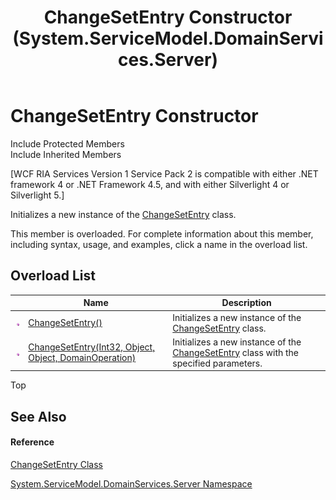 ﻿---
title: ChangeSetEntry Constructor  (System.ServiceModel.DomainServices.Server)
TOCTitle: ChangeSetEntry Constructor
ms:assetid: Overload:System.ServiceModel.DomainServices.Server.ChangeSetEntry.#ctor
ms:mtpsurl: https://msdn.microsoft.com/en-us/library/system.servicemodel.domainservices.server.changesetentry.changesetentry(v=VS.91)
ms:contentKeyID: 28754635
ms.date: 01/27/2012
mtps_version: v=VS.91
f1_keywords:
- System.ServiceModel.DomainServices.Server.ChangeSetEntry.#ctor
- System.ServiceModel.DomainServices.Server.ChangeSetEntry.ChangeSetEntry
dev_langs:
- CSharp
- JScript
- VB
- FSharp
---

# ChangeSetEntry Constructor

Include Protected Members  
Include Inherited Members  

\[WCF RIA Services Version 1 Service Pack 2 is compatible with either .NET framework 4 or .NET Framework 4.5, and with either Silverlight 4 or Silverlight 5.\]

Initializes a new instance of the [ChangeSetEntry](ff422139\(v=vs.91\).md) class.

This member is overloaded. For complete information about this member, including syntax, usage, and examples, click a name in the overload list.

## Overload List

<table>
<thead>
<tr class="header">
<th> </th>
<th>Name</th>
<th>Description</th>
</tr>
</thead>
<tbody>
<tr class="odd">
<td><img src="images\Ff423329.pubmethod(en-us,VS.91).gif" title="Public method" alt="Public method" /></td>
<td><a href="ff422520(v=vs.91).md">ChangeSetEntry()</a></td>
<td>Initializes a new instance of the <a href="ff422139(v=vs.91).md">ChangeSetEntry</a> class.</td>
</tr>
<tr class="even">
<td><img src="images\Ff423329.pubmethod(en-us,VS.91).gif" title="Public method" alt="Public method" /></td>
<td><a href="ff422421(v=vs.91).md">ChangeSetEntry(Int32, Object, Object, DomainOperation)</a></td>
<td>Initializes a new instance of the <a href="ff422139(v=vs.91).md">ChangeSetEntry</a> class with the specified parameters.</td>
</tr>
</tbody>
</table>

Top

## See Also

#### Reference

[ChangeSetEntry Class](ff422139\(v=vs.91\).md)

[System.ServiceModel.DomainServices.Server Namespace](ff423220\(v=vs.91\).md)

